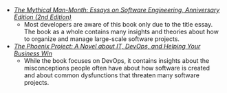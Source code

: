 * [_The Mythical Man-Month: Essays on Software Engineering, Anniversary Edition (2nd Edition)_](https://www.amazon.com/Mythical-Man-Month-Software-Engineering-Anniversary/dp/0201835959)
  * Most developers are aware of this book only due to the title essay. The
    book as a whole contains many insights and theories about how to organize
    and manage large-scale software projects.
* [_The Phoenix Project: A Novel about IT, DevOps, and Helping Your Business Win_](https://www.amazon.com/Phoenix-Project-DevOps-Helping-Business/dp/0988262592)
  * While the book focuses on DevOps, it contains insights about the
    misconceptions people often have about how software is created and about
    common dysfunctions that threaten many software projects.

